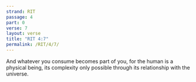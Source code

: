 ```yaml
---
strand: RIT
passage: 4
part: 0
verse: 7
layout: verse
title: "RIT 4:7"
permalink: /RIT/4/7/
---
```

And whatever you consume becomes part of you, for the human is a physical being, its complexity only possible through its relationship with the universe.
